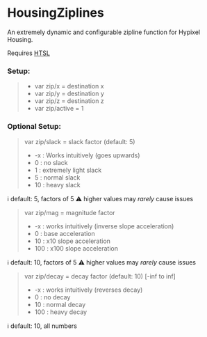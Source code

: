 # HousingZiplines
An extremely dynamic and configurable zipline function for Hypixel Housing.

Requires [HTSL](https://github.com/BusterBrown1218/HTSL)

### Setup:
> - var zip/x = destination x
> - var zip/y = destination y
> - var zip/z = destination z
> - var zip/active = 1

### Optional Setup:
> var zip/slack = slack factor (default: 5)
> - -x : Works intuitively (goes upwards)
> - 0 : no slack
> - 1 : extremely light slack
> - 5 : normal slack
> - 10 : heavy slack

ℹ️﻿ default: 5, factors of 5
⚠️ higher values may *rarely* cause issues

> var zip/mag = magnitude factor
> - -x : works intuitively (inverse slope acceleration) 
> - 0 : base acceleration
> - 10 : x10 slope acceleration
> - 100 : x100 slope acceleration

ℹ️ default: 10, factors of 5
⚠️ higher values may *rarely* cause issues

> var zip/decay = decay factor (default: 10) [-inf to inf]
> - -x : works intuitively (reverses decay)
> - 0 : no decay
> - 10 : normal decay
> - 100 : heavy decay

ℹ️﻿ default: 10, all numbers
